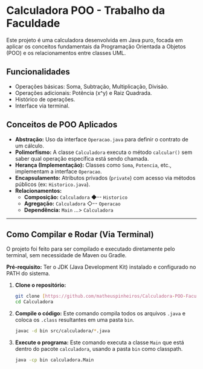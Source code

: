 #  Calculadora POO - Trabalho da Faculdade

Este projeto é uma calculadora desenvolvida em Java puro, focada em aplicar os conceitos fundamentais da Programação Orientada a Objetos (POO) e os relacionamentos entre classes UML.

## Funcionalidades

* Operações básicas: Soma, Subtração, Multiplicação, Divisão.
* Operações adicionais: Potência (x^y) e Raiz Quadrada.
* Histórico de operações.
* Interface via terminal.

## Conceitos de POO Aplicados

* **Abstração:** Uso da interface `Operacao.java` para definir o contrato de um cálculo.
* **Polimorfismo:** A classe `Calculadora` executa o método `calcular()` sem saber qual operação específica está sendo chamada.
* **Herança (Implementação):** Classes como `Soma`, `Potencia`, etc., implementam a interface `Operacao`.
* **Encapsulamento:** Atributos privados (`private`) com acesso via métodos públicos (ex: `Historico.java`).
* **Relacionamentos:**
    * **Composição:** `Calculadora` ◆-- `Historico`
    * **Agregação:** `Calculadora` ◇-- `Operacao`
    * **Dependência:** `Main` ...> `Calculadora`

---

## Como Compilar e Rodar (Via Terminal)

O projeto foi feito para ser compilado e executado diretamente pelo terminal, sem necessidade de Maven ou Gradle.

**Pré-requisito:** Ter o JDK (Java Development Kit) instalado e configurado no PATH do sistema.

1.  **Clone o repositório:**
    ```bash
    git clone [https://github.com/matheuspinheiros/Calculadora-POO-Faculdade](https://github.com/matheuspinheiros/Calculadora-POO-Faculdade)
    cd Calculadora
    ```

2.  **Compile o código:**
    Este comando compila todos os arquivos `.java` e coloca os `.class` resultantes em uma pasta `bin`.
    ```bash
    javac -d bin src/calculadora/*.java
    ```

3.  **Execute o programa:**
    Este comando executa a classe `Main` que está dentro do pacote `calculadora`, usando a pasta `bin` como classpath.
    ```bash
    java -cp bin calculadora.Main
    ```